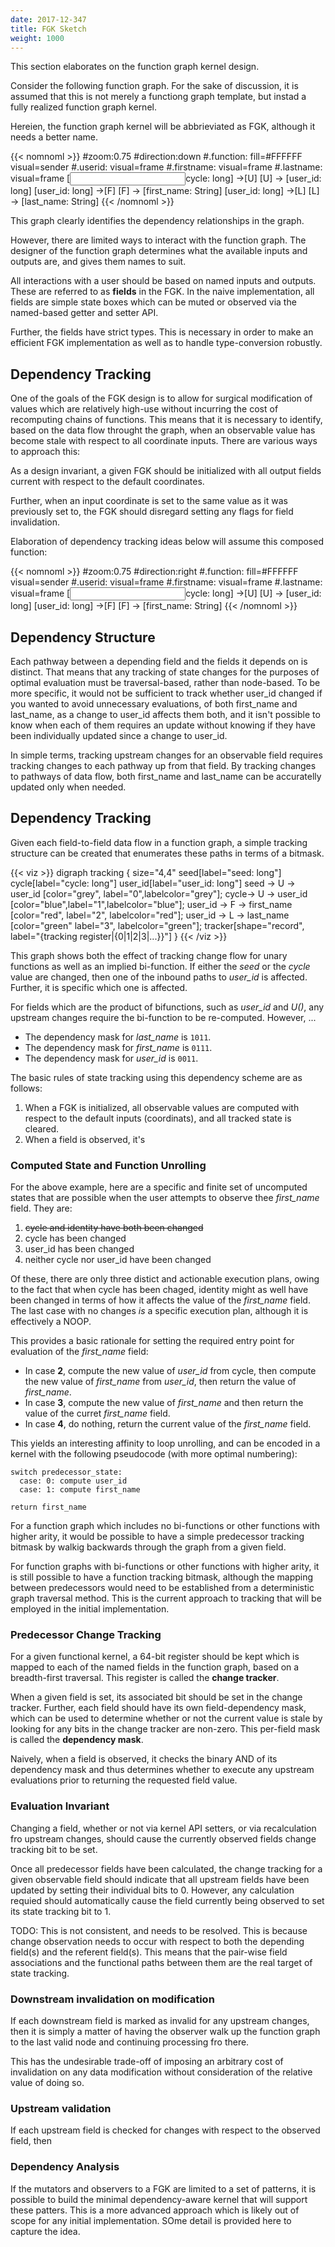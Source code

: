 ```yaml
---
date: 2017-12-347
title: FGK Sketch
weight: 1000
---
```


This section elaborates on the function graph kernel design.

Consider the following function graph. For the sake of discussion, it is assumed that this
is not merely a functiong graph template, but instad a fully realized function graph kernel.

Hereien, the function graph kernel will be abbrieviated as FGK, although it needs a better name.

{{< nomnoml >}}
#zoom:0.75
#direction:down
#.function: fill=#FFFFFF visual=sender
#.userid: visual=frame
#.firstname: visual=frame
#.lastname: visual=frame
[<input>cycle: long] ->[<function>U]
[<function>U] -> [<userid>user_id: long]
[<userid>user_id: long] ->[<function>F]
[<function>F] -> [<firstname>first_name: String]
[<userid>user_id: long] ->[<function>L]
[<function>L] -> [<lastname>last_name: String]
{{< /nomnoml >}}

This graph clearly identifies the dependency relationships in the graph.

However, there are limited ways to interact with the function graph. The
designer of the function graph determines what the available inputs and outputs
are, and gives them names to suit.

All interactions with a user should be based on named inputs and outputs. These
are referred to as **fields** in the FGK. In the naive implementation, all
fields are simple state boxes which can be muted or observed via the named-based
getter and setter API.

Further, the fields have strict types. This is necessary in order to make an
efficient FGK implementation as well as to handle type-conversion robustly.

## Dependency Tracking

One of the goals of the FGK design is to allow for surgical modification of
values which are relatively high-use without incurring the cost of recomputing
chains of functions. This means that it is necessary to identify, based on
the data flow throught the graph, when an observable value has become stale
with respect to all coordinate inputs. There are various ways to approach this:

As a design invariant, a given FGK should be initialized with all output fields
current with respect to the default coordinates.

Further, when an input coordinate is set to the same value as it was previously set to,
the FGK should disregard setting any flags for field invalidation.

Elaboration of dependency tracking ideas below will assume this composed function:

{{< nomnoml >}}
#zoom:0.75
#direction:right
#.function: fill=#FFFFFF visual=sender
#.userid: visual=frame
#.firstname: visual=frame
#.lastname: visual=frame
[<input>cycle: long] ->[<function>U]
[<function>U] -> [<userid>user_id: long]
[<userid>user_id: long] ->[<function>F]
[<function>F] -> [<firstname>first_name: String]
{{< /nomnoml >}}

## Dependency Structure

Each pathway between a depending field and the fields it depends on is distinct.
That means that any tracking of state changes for the purposes of optimal
evaluation must be traversal-based, rather than node-based. To be more specific,
it would not be sufficient to track whether user_id changed if you wanted to
avoid unnecessary evaluations, of both first_name and last_name, as a change to
user_id affects them both, and it isn't possible to know when each of them
requires an update without knowing if they have been individually updated since
a change to user_id.

In simple terms, tracking upstream changes for an observable field requires tracking
changes to each pathway up from that field. By tracking changes to pathways of
data flow, both first_name and last_name can be accuratelly updated only when needed.


## Dependency Tracking

Given each field-to-field data flow in a function graph, a simple tracking structure
can be created that enumerates these paths in terms of a bitmask.

{{< viz >}}
digraph tracking {
    size="4,4"
    seed[label="seed: long"]
    cycle[label="cycle: long"]
    user_id[label="user_id: long"]
    seed -> U -> user_id [color="grey", label="0",labelcolor="grey"];
    cycle-> U -> user_id [color="blue",label="1",labelcolor="blue"];
    user_id -> F -> first_name [color="red", label="2", labelcolor="red"];
    user_id -> L -> last_name [color="green" label="3", labelcolor="green"];
  tracker[shape="record", label="{tracking register|{0|1|2|3|...}}"]
}
{{< /viz >}}

This graph shows both the effect of tracking change flow for unary functions as well
as an implied bi-function. If either the *seed* or the *cycle* value are changed, then
one of the inbound paths to *user_id* is affected. Further, it is specific which one is
affected.

For fields which are the product of bifunctions, such as *user_id* and *U()*, any upstream
changes require the bi-function to be re-computed. However, ...

- The dependency mask for *last_name* is `1011`.
- The dependency mask for *first_name* is `0111`.
- The dependency mask for *user_id* is `0011`.

The basic rules of state tracking using this dependency scheme are as follows:

1. When a FGK is initialized, all observable values are computed with
   respect to the default inputs (coordinats), and all tracked state is cleared.
2. When a field is observed, it's 

### Computed State and Function Unrolling

For the above example, here are a specific and finite set of uncomputed
states that are possible when the user attempts to observe thee *first_name* field.
They are:

1. <s>cycle and identity have both been changed</s>
2. cycle has been changed
3. user_id has been changed
4. neither cycle nor user_id have been changed

Of these, there are only three distict and actionable execution plans, owing to the
fact that when cycle has been chaged, identity might as well have been changed in terms
of how it affects the value of the *first_name* field. The last case with no changes *is*
a specific execution plan, although it is effectively a NOOP.

This provides a basic rationale for setting the required entry point for
evaluation of the *first_name* field:

- In case **2**, compute the new value of *user_id* from cycle, then compute the new value of *first_name* from *user_id*, then return the value of *first_name*.
- In case **3**, compute the new value of *first_name* and then return the value of the curret *first_name* field.
- In case **4**, do nothing, return the current value of the *first_name* field.

This yields an interesting affinity to loop unrolling, and can be encoded in a kernel with the following pseudocode (with more optimal numbering):

    switch predecessor_state:
      case: 0: compute user_id
      case: 1: compute first_name
    
    return first_name

For a function graph which includes no bi-functions or other functions with higher arity,
it would be possible to have a simple predecessor tracking bitmask by walkig backwards
through the graph from a given field.

For function graphs with bi-functions or other functions with higher arity, it
is still possible to have a function tracking bitmask, although the mapping
between predecessors would need to be established from a deterministic graph
traversal method. This is the current approach to tracking that will be
employed in the initial implementation.

### Predecessor Change Tracking

For a given functional kernel, a 64-bit register should be kept which is mapped
to each of the named fields in the function graph, based on a breadth-first
traversal. This register is called the **change tracker**.

When a given field is set, its associated bit should be set in the change
tracker. Further, each field should have its own field-dependency mask, which
can be used to determine whether or not the current value is stale by looking
for any bits in the change tracker are non-zero. This per-field mask is
called the **dependency mask**.

Naively, when a field is observed, it checks the binary AND of its dependency
mask and thus determines whether to execute any upstream evaluations prior
to returning the requested field value.

### Evaluation Invariant

Changing a field, whether or not via kernel API setters, or via recalculation
fro upstream changes, should cause the currently observed fields change
tracking bit to be set.

Once all predecessor fields have been calculated, the change tracking for a
given observable field should indicate that all upstream fields have been
updated by setting their individual bits to 0. However, any calculation requied
should automatically cause the field currently being observed to set its
state tracking bit to 1.

TODO: This is not consistent, and needs to be resolved. This is because change
observation needs to occur with respect to both the depending field(s) and the
referent field(s). This means that the pair-wise field associations and the
functional paths between them are the real target of state tracking.


### Downstream invalidation on modification

If each downstream field is marked as invalid for any upstream changes, then it
is simply a matter of having the observer walk up the function graph to the last
valid node and continuing processing fro there.

This has the undesirable trade-off of imposing an arbitrary cost of invalidation
on any data modification without consideration of the relative value of doing so.

### Upstream validation

If each upstream field is checked for changes with respect to the observed field,
then 

### Dependency Analysis

If the mutators and observers to a FGK are limited to a set of patterns, it is
possible to build the minimal dependency-aware kernel that will support these
patters. This is a more advanced approach which is likely out of scope for any
initial implementation. SOme detail is provided here to capture the idea.


